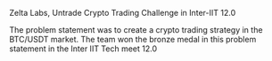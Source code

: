 Zelta Labs, Untrade Crypto Trading Challenge in Inter-IIT 12.0

The problem statement was to create a crypto trading strategy in the BTC/USDT market.
The team won the bronze medal in this problem statement in the Inter IIT Tech meet 12.0

